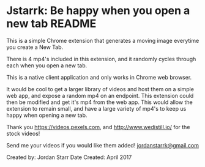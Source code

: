 # Jstarrk: Be happy when you open a new tab README
This is a simple Chrome extension that generates a moving image everytime you create a New Tab. 

There is 4 mp4's included in this extension, and it randomly cycles through each when you open a new tab. 

This is a native client application and only works in Chrome web browser.

It would be cool to get a larger library of videos and host them on a simple web app, and expose a random mp4 on an endpoint. This extension could then be modified and get it's mp4 from the web app. This would allow the extension to remain small, and have a large variety of mp4's to keep us happy when opening a new tab.

Thank you https://videos.pexels.com, and http://www.wedistill.io/ for the stock videos! 

Send me your videos if you would like them added!
jordanstarrk@gmail.com

Created by: Jordan Starr 
Date Created: April 2017
